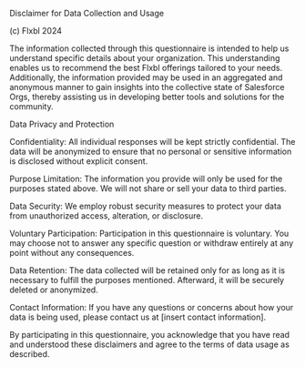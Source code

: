 Disclaimer for Data Collection and Usage

(c) Flxbl 2024

The information collected through this questionnaire is intended to help us understand specific details about your organization. This understanding enables us to recommend the best Flxbl offerings tailored to your needs. Additionally, the information provided may be used in an aggregated and anonymous manner to gain insights into the collective state of Salesforce Orgs, thereby assisting us in developing better tools and solutions for the community.

Data Privacy and Protection

Confidentiality: All individual responses will be kept strictly confidential. The data will be anonymized to ensure that no personal or sensitive information is disclosed without explicit consent.

Purpose Limitation: The information you provide will only be used for the purposes stated above. We will not share or sell your data to third parties.

Data Security: We employ robust security measures to protect your data from unauthorized access, alteration, or disclosure.

Voluntary Participation: Participation in this questionnaire is voluntary. You may choose not to answer any specific question or withdraw entirely at any point without any consequences.

Data Retention: The data collected will be retained only for as long as it is necessary to fulfill the purposes mentioned. Afterward, it will be securely deleted or anonymized.

Contact Information: If you have any questions or concerns about how your data is being used, please contact us at [insert contact information].

By participating in this questionnaire, you acknowledge that you have read and understood these disclaimers and agree to the terms of data usage as described.